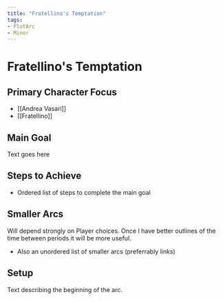 ```yaml
---
title: "Fratellino's Temptation"
tags:
- PlotArc
- Minor
---
```


# Fratellino's Temptation
## Primary Character Focus
- [[Andrea Vasari]]
- [[Fratellino]]

## Main Goal
Text goes here

## Steps to Achieve
 - Ordered list of steps to complete the main goal

## Smaller Arcs
Will depend strongly on Player choices.  Once I have better outlines of the time between periods it will be more useful.

- Also an unordered list of smaller arcs (preferrably links)

## Setup
Text describing the beginning of the arc. 
